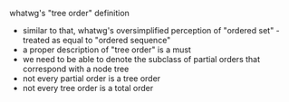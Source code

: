 
whatwg's "tree order" definition
- similar to that, whatwg's oversimplified perception
  of "ordered set" - treated as equal to "ordered sequence"
- a proper description of "tree order" is a must
- we need to be able to denote the subclass of
  partial orders that correspond with a node tree
- not every partial order is a tree order
- not every tree order is a total order
